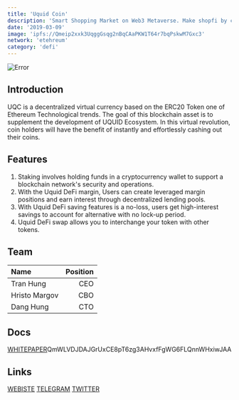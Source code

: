 ```yaml
---
title: 'Uquid Coin'
description: 'Smart Shopping Market on Web3 Metaverse. Make shopfi by connect defi with Ecommerce. Buy Now Pay Later in 3 protect the future value of crypto assets'
date: '2019-03-09'
image: 'ipfs://Qmeip2xxk3UqggGsqg2nBqCAaPKW1T64r7bqPskwM7Gxc3'
network: 'etehreum'
category: 'defi'
---
```


![Error](ipfs://QmaVzN4DTwbtnQqgpXj8w2947psQjVu5cTA6NponMfHvsd)

## Introduction
UQC is a decentralized virtual currency based on the ERC20 Token one of Ethereum Technological trends. The goal of this blockchain asset is to supplement the development of UQUID Ecosystem. In this virtual revolution, coin holders will have the benefit of instantly and effortlessly cashing out their coins.

## Features
1. Staking involves holding funds in a cryptocurrency wallet to support a blockchain network's security and operations.
2. With the Uquid DeFi margin, Users can create leveraged margin positions and earn interest through decentralized lending pools.
3. With Uquid DeFi saving features is a no-loss, users get high-interest savings to account for alternative with no lock-up period.
4. Uquid DeFi swap allows you to interchange your token with other tokens.

## Team

| Name  |  Position |
|:---|---:|
|Tran Hung  | CEO |
|Hristo Margov | CBO |
|Dang Hung | CTO|

## Docs

[WHITEPAPER]()QmWLVDJDAJGrUxCE8pT6zg3AHvxfFgWG6FLQnnWHxiwJAA

## Links

[WEBISTE](https://uquidcoin.com/)
[TELEGRAM](https://t.me/uquidcoinofficial)
[TWITTER](https://twitter.com/uquidcard)